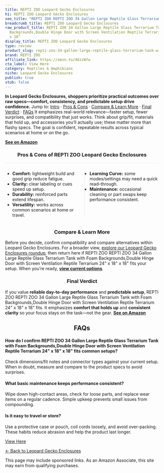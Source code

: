 ```yaml
---
title: REPTI ZOO Leopard Gecko Enclosures
h1: REPTI ZOO Leopard Gecko Enclosures
seo_title: "REPTI ZOO REPTI ZOO 34 Gallon Large Reptile Glass Terrarium\u2026"
breadcrumb_title: REPTI ZOO Leopard Gecko Enclosures
raw_product_title: REPTI ZOO 34 Gallon Large Reptile Glass Terrarium Tank with Foam
  Backgrounds,Double Hinge Door with Screen Ventilation Reptile Terrarium 24" x 18"
  x 18"
display_title: REPTI ZOO Leopard Gecko Enclosures
type: review
product_slug: repti-zoo-34-gallon-large-reptile-glass-terrarium-tank-with-foam-backgr-323a6ede
brand: REPTI ZOO
affiliate_link: https://amzn.to/46zzW7w
cta_label: View Here
category: Reptiles & Amphibians
niche: Leopard Gecko Enclosures
publish: true
stub: false
---
```


<div id="intro" class="full-width"><p><strong>In Leopard Gecko Enclosures, shoppers prioritize practical outcomes over raw specs&mdash;comfort, consistency, and predictable setup drive confidence.</strong> Jump to: <a href="#intro">Intro</a> · <a href="#pros-cons">Pros &amp; Cons</a> · <a href="#compare-more">Compare &amp; Learn More</a> · <a href="#verdict">Final Verdict</a> · <a href="#faqs">FAQs</a> It emphasizes real-world relevance&mdash;faster setup, fewer surprises, and compatibility that just works. Think about grip/fit, materials that hold up, and accessories you’ll actually use; these matter more than flashy specs. The goal is confident, repeatable results across typical scenarios at home or on the go.</p><p><a href="https://amzn.to/46zzW7w" rel="nofollow sponsored noopener" target="_blank"><strong>See on Amazon</strong></a></p></div>
<h3 id="pros-cons" style="text-align:center;">Pros &amp; Cons of REPTI ZOO Leopard Gecko Enclosures</h3>
<div class="pc-grid" style="display:grid;grid-template-columns:1fr 1fr;gap:16px;border-top:1px solid #e5e7eb;padding-top:12px;">
  <ul>
    <li><strong>Comfort:</strong> lightweight build and good grip reduce fatigue.</li>
    <li><strong>Clarity:</strong> clear labeling or cues speed up setup.</li>
    <li><strong>Durability:</strong> reinforced parts extend lifespan.</li>
    <li><strong>Versatility:</strong> works across common scenarios at home or travel.</li>
  </ul>
  <ul style="border-left:1px solid #e5e7eb;padding-left:16px;">
    <li><strong>Learning Curve:</strong> some modes/settings may need a quick read-through.</li>
    <li><strong>Maintenance:</strong> occasional cleaning or part swaps keep performance consistent.</li>
  </ul>
</div>


<h3 id="compare-more" style="text-align:center;">Compare &amp; Learn More</h3>
<p>Before you decide, confirm compatibility and compare alternatives within Leopard Gecko Enclosures. For a broader view, <a href="#">explore our Leopard Gecko Enclosures roundup</a>, then return here if REPTI ZOO REPTI ZOO 34 Gallon Large Reptile Glass Terrarium Tank with Foam Backgrounds,Double Hinge Door with Screen Ventilation Reptile Terrarium 24" x 18" x 18" fits your setup. When you’re ready, <a href="https://amzn.to/46zzW7w" rel="nofollow sponsored noopener" target="_blank"><strong>view current options</strong></a>.</p>

<h3 id="verdict" style="text-align:center;">Final Verdict</h3>
<p>If you value <strong>reliable day-to-day performance</strong> and <strong>predictable setup</strong>, REPTI ZOO REPTI ZOO 34 Gallon Large Reptile Glass Terrarium Tank with Foam Backgrounds,Double Hinge Door with Screen Ventilation Reptile Terrarium 24" x 18" x 18" fits. It emphasizes <strong>comfort that holds up</strong> and <strong>consistent clarity</strong> so your focus stays on the task&mdash;not the gear. <a href="https://amzn.to/46zzW7w" rel="nofollow sponsored noopener" target="_blank"><strong>See on Amazon</strong></a></p>

<h2 id="faqs" style="text-align:center;">FAQs</h2>
<h4><strong>How do I confirm REPTI ZOO 34 Gallon Large Reptile Glass Terrarium Tank with Foam Backgrounds,Double Hinge Door with Screen Ventilation Reptile Terrarium 24" x 18" x 18" fits common setups?</strong></h4>
<p>Check dimensions/fit notes and connector types against your current setup. When in doubt, measure and compare to the product specs to avoid surprises.</p>
<h4><strong>What basic maintenance keeps performance consistent?</strong></h4>
<p>Wipe down high-contact areas, check for loose parts, and replace wear items on a regular cadence. Simple upkeep prevents small issues from compounding.</p>
<h4><strong>Is it easy to travel or store?</strong></h4>
<p>Use a protective case or pouch, coil cords loosely, and avoid over-packing. These habits reduce abrasion and help the product last longer.</p>

<p><a class="btn" href="https://amzn.to/46zzW7w" target="_blank" rel="nofollow sponsored noopener">View Here</a></p>
<p><a href="/roundups/reptiles-amphibians/leopard-gecko-enclosures/">← Back to Leopard Gecko Enclosures</a></p>
<aside class="disclosure">This page may include sponsored links. As an Amazon Associate, this site may earn from qualifying purchases.</aside>
